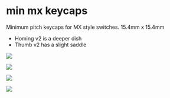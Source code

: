 # min mx keycaps
 Minimum pitch keycaps for MX style switches. 15.4mm x 15.4mm
 
 * Homing v2 is a deeper dish
 * Thumb v2 has a slight saddle
 
![](https://raw.githubusercontent.com/madebyperce/min-mx-keycaps/main/photos/IMG_8412.jpg)

![](https://raw.githubusercontent.com/madebyperce/min-mx-keycaps/main/photos/diagram1.jpg)

![](https://raw.githubusercontent.com/madebyperce/min-mx-keycaps/main/photos/diagram2.jpg)

![](https://raw.githubusercontent.com/madebyperce/min-mx-keycaps/main/photos/diagram3.1.jpg)
